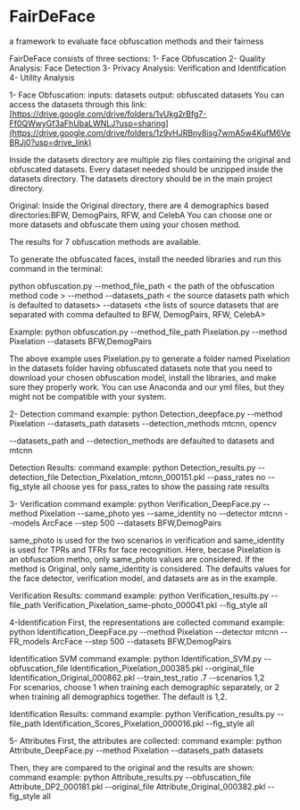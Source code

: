 # FairDeFace
a framework to evaluate face obfuscation methods and their fairness


FairDeFace consists of three sections:
1- Face Obfuscation
2- Quality Analysis: Face Detection
3- Privacy Analysis: Verification and Identification
4- Utility Analysis


1- Face Obfuscation:
inputs: datasets
output: obfuscated datasets
You can access the datasets through this link: [https://drive.google.com/drive/folders/1vUkg2rBfg7-Ff0QWwyGf3aFhUbaLWNLJ?usp=sharing](https://drive.google.com/drive/folders/1z9vHJRBny8isg7wmA5w4KufM6VeBRJj0?usp=drive_link)


Inside the datasets directory are multiple zip files containing the original and obfuscated datasets. Every dataset needed should be unzipped inside the datasets directory. The datasets directory should be in the main project directory. 

Original: Inside the Original directory, there are 4 demographics based directories:BFW, DemogPairs, RFW, and CelebA
You can choose one or more datasets and obfuscate them using your chosen method. 

The results for 7 obfuscation methods are available. 

To generate the obfuscated faces, install the needed libraries and run this command in the terminal:

python obfuscation.py --method_file_path < the path of the obfuscation method code > --method <choose a name for your method such as Pixelation> --datasets_path < the source datasets path which is defaulted to datasets> --datasets <the lists of source datasets that are separated with comma defaulted to BFW, DemogPairs, RFW, CelebA>

Example: python obfuscation.py --method_file_path  Pixelation.py --method Pixelation --datasets BFW,DemogPairs

The above example uses Pixelation.py to generate a folder named Pixelation in the datasets folder having obfuscated datasets
note that you need to download your chosen obfuscation model, install the libraries, and make sure they properly work.
You can use Anaconda and our yml files, but they might not be compatible with your system.

2- Detection
command example: python Detection_deepface.py --method Pixelation --datasets_path datasets --detection_methods mtcnn, opencv

--datasets_path and --detection_methods are defaulted to datasets and mtcnn

Detection Results:
command example: python Detection_results.py --detection_file Detection_Pixelation_mtcnn_000151.pkl  --pass_rates no  --fig_style all
choose yes for pass_rates to show the passing rate results

3- Verification
command example: python Verification_DeepFace.py --method Pixelation --same_photo yes --same_identity no --detector mtcnn --models ArcFace --step 500 --datasets BFW,DemogPairs

same_photo is used for the two scenarios in verification and same_identity is used for TPRs and TFRs for face recognition. Here, becase Pixelation is an obfuscation metho, only same_photo values are considered. If the method is Original, only same_identity is considered. The defaults values for the face detector, verification model, and datasets are as in the example.

Verification Results:
command example: python Verification_results.py --file_path Verification_Pixelation_same-photo_000041.pkl   --fig_style all

4-Identification
First, the representations are collected
command example: python Identification_DeepFace.py --method Pixelation  --detector mtcnn --FR_models ArcFace --step 500 --datasets BFW,DemogPairs

Identification SVM
command example: python Identification_SVM.py --obfuscation_file Identification_Pixelation_000385.pkl  --original_file Identification_Original_000862.pkl  --train_test_ratio .7 --scenarios 1,2  
For scenarios, choose 1 when training each demographic separately, or 2 when training all demographics together. The default is 1,2.


Identification Results:
command example: python Verification_results.py --file_path Identification_Scores_Pixelation_000016.pkl  --fig_style all

5- Attributes
First, the attributes are collected:
command example: python Attribute_DeepFace.py --method Pixelation --datasets_path datasets 

Then, they are compared to the original and the results are shown:
command example: python Attribute_results.py --obfuscation_file Attribute_DP2_000181.pkl --original_file Attribute_Original_000382.pkl --fig_style all
